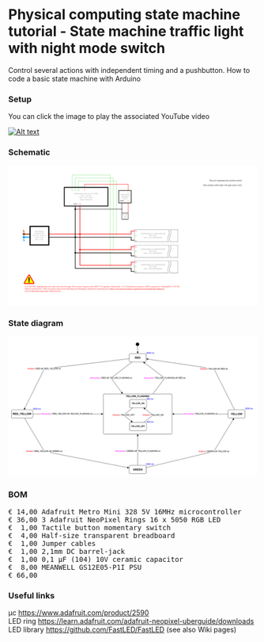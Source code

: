 # Physical computing state machine tutorial - State machine traffic light with night mode switch

Control several actions with independent timing and a pushbutton. How to code a basic state machine with Arduino

### Setup

You can click the image to play the associated YouTube video

[![Alt text](Assets/1b%20result.jpg)](https://www.youtube.com/watch?v=#######)

### Schematic

![](Assets/2a%20schematic.png)

### State diagram

![](Assets/State%20diagram.png)

### BOM

<pre>
€ 14,00 Adafruit Metro Mini 328 5V 16MHz microcontroller
€ 36,00 3 Adafruit NeoPixel Rings 16 x 5050 RGB LED
€  1,00 Tactile button momentary switch
€  4,00 Half-size transparent breadboard
€  1,00 Jumper cables
€  1,00 2,1mm DC barrel-jack
€  1,00 0,1 µF (104) 10V ceramic capacitor
€  8,00 MEANWELL GS12E05-P1I PSU
€ 66,00
</pre>  

### Useful links  

μc https://www.adafruit.com/product/2590  
LED ring https://learn.adafruit.com/adafruit-neopixel-uberguide/downloads  
LED library https://github.com/FastLED/FastLED (see also Wiki pages)  

